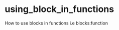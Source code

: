 using_block_in_functions
========================

How to use blocks in functions i.e blocks:function 
